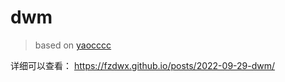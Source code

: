 # dwm

> based on [yaocccc](https://github.com/yaocccc/dwm)

详细可以查看： https://fzdwx.github.io/posts/2022-09-29-dwm/